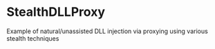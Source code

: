 # StealthDLLProxy
Example of natural/unassisted DLL injection via proxying using various stealth techniques
